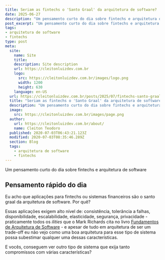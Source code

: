 ```yaml
---
title: Seriam as fintechs o 'Santo Graal' da arquitetura de software?
date: 2025-06-27
description: "Um pensamento curto do dia sobre fintechs e arquitetura de software"
post_excerpt: "Um pensamento curto do dia sobre fintechs e arquitetura de software"
tags:
- arquitetura de software
- fintechs
type: post
meta:
  site:
    name: Site
    title:
    description: Site description
    url: https://cleitonluizdev.com.br
    logo:
      src: https://cleitonluizdev.com.br/images/logo.png
      width: 1200
      height: 630
    language: en-US
  url: https://cleitonluizdev.com.br/posts/2025/07/fintechs-santo-graal-da-arquitetura-de-software/
  title: "Seriam as fintechs o 'Santo Graal' da arquitetura de software?"
  description: "Um pensamento curto do dia sobre fintechs e arquitetura de software"
  image:
    src: https://cleitonluizdev.com.br/images/page.png
  author:
    url: https://cleitonluizdev.com.br/about/
    name: Cleiton Teodoro
  published: 2020-07-03T06:43:21.123Z
  modified: 2020-07-03T08:35:46.289Z
  section: Blog
  tags:
    - arquitetura de software
    - fintechs
---
```

Um pensamento curto do dia sobre fintechs e arquitetura de software
<!-- excerpt -->

## Pensamento rápido do dia

Eu acho que aplicações para fintechs ou sistemas financeiros são o santo graal da arquitetura de software. Por quê?

Essas aplicações exigem alto nível de: consistência, tolerância a falhas, disponibilidade, escalabilidade, elasticidade, segurança, privacidade - praticamente todos os *ilities* que o Mark Richards cita no livro [Fundamentos de Arquitetura de Software](https://www.amazon.com.br/Fundamentos-Arquitetura-Software-Abordagem-Engenharia/dp/8550819859/ref=sr_1_1?sr=8-1) - e apesar de tudo em arquitetura de ser um trade-off eu não vejo como uma boa arquitetura para esse tipo de sistema
possa subestimar qualquer uma dessas características.

E vocês, conseguem ver outro tipo de sistema que exija tanto compromissos com várias características?
